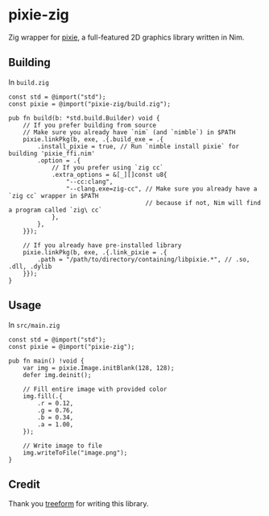 # pixie-zig

Zig wrapper for [pixie](https://github.com/treeform/pixie), a full-featured 2D graphics library written in Nim.


## Building

In `build.zig`
```zig
const std = @import("std");
const pixie = @import("pixie-zig/build.zig");

pub fn build(b: *std.build.Builder) void {
    // If you prefer building from source
    // Make sure you already have `nim` (and `nimble`) in $PATH
    pixie.linkPkg(b, exe, .{.build_exe = .{
        .install_pixie = true, // Run `nimble install pixie` for building 'pixie_ffi.nim'
        .option = .{
            // If you prefer using `zig cc`
            .extra_options = &[_][]const u8{
                "--cc:clang",
                "--clang.exe=zig-cc", // Make sure you already have a `zig cc` wrapper in $PATH
                                      // because if not, Nim will find a program called `zig\ cc`
            },
        },
    }});

    // If you already have pre-installed library
    pixie.linkPkg(b, exe, .{.link_pixie = .{
        .path = "/path/to/directory/containing/libpixie.*", // .so, .dll, .dylib
    }});
}
```


## Usage

In `src/main.zig`
```zig
const std = @import("std");
const pixie = @import("pixie-zig");

pub fn main() !void {
    var img = pixie.Image.initBlank(128, 128);
    defer img.deinit();

    // Fill entire image with provided color
    img.fill(.{
        .r = 0.12,
        .g = 0.76,
        .b = 0.34,
        .a = 1.00,
    });

    // Write image to file
    img.writeToFile("image.png");
}
```


## Credit

Thank you [treeform](https://github.com/treeform) for writing this library.
